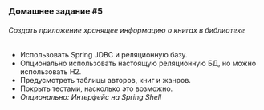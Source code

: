 
### Домашнее задание #5
###### Создать приложение хранящее информацию о книгах в библиотеке

* Использовать Spring JDBC и реляционную базу.
* Опционально использовать настоящую реляционную БД, но можно использовать H2.
* Предусмотреть таблицы авторов, книг и жанров.
* Покрыть тестами, насколько это возможно.
* _Опционально: Интерфейс на Spring Shell_
